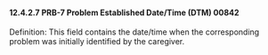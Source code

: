 #### 12.4.2.7 PRB-7 Problem Established Date/Time (DTM) 00842

Definition: This field contains the date/time when the corresponding problem was initially identified by the caregiver.
